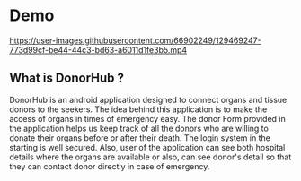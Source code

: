 # Demo
https://user-images.githubusercontent.com/66902249/129469247-773d99cf-be44-44c3-bd63-a6011d1fe3b5.mp4

## What is DonorHub ?

DonorHub is an android application designed to connect organs and tissue donors to the seekers. The idea behind this application is to make the access of organs in times of emergency easy. The donor Form provided in the application helps us keep track of all the donors who are willing to donate their organs before or after their death. 
The login system in the starting is well secured. Also, user of the application can see both hospital details where the organs are available or also, can see donor's detail so that they can contact donor directly in case of emergency. 

